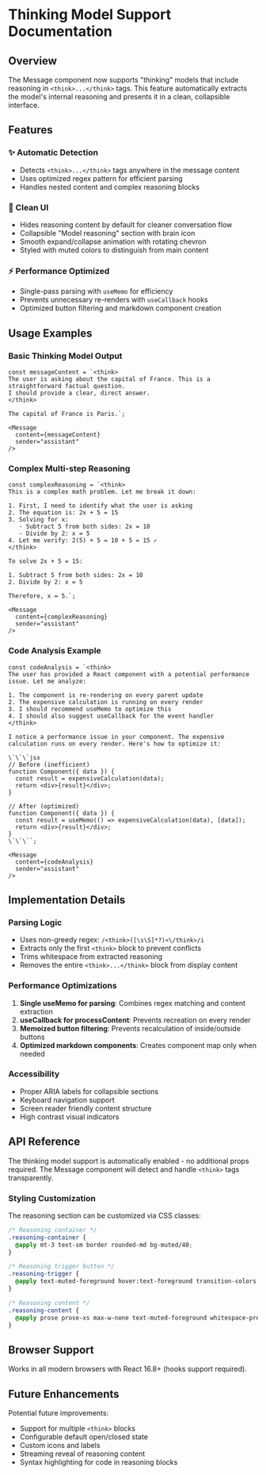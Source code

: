 # Thinking Model Support Documentation

## Overview

The Message component now supports "thinking" models that include reasoning in `<think>...</think>` tags. This feature automatically extracts the model's internal reasoning and presents it in a clean, collapsible interface.

## Features

### ✨ Automatic Detection
- Detects `<think>...</think>` tags anywhere in the message content
- Uses optimized regex pattern for efficient parsing
- Handles nested content and complex reasoning blocks

### 🎨 Clean UI
- Hides reasoning content by default for cleaner conversation flow
- Collapsible "Model reasoning" section with brain icon
- Smooth expand/collapse animation with rotating chevron
- Styled with muted colors to distinguish from main content

### ⚡ Performance Optimized
- Single-pass parsing with `useMemo` for efficiency
- Prevents unnecessary re-renders with `useCallback` hooks
- Optimized button filtering and markdown component creation

## Usage Examples

### Basic Thinking Model Output

```tsx
const messageContent = `<think>
The user is asking about the capital of France. This is a straightforward factual question.
I should provide a clear, direct answer.
</think>

The capital of France is Paris.`;

<Message 
  content={messageContent} 
  sender="assistant" 
/>
```

### Complex Multi-step Reasoning

```tsx
const complexReasoning = `<think>
This is a complex math problem. Let me break it down:

1. First, I need to identify what the user is asking
2. The equation is: 2x + 5 = 15
3. Solving for x:
   - Subtract 5 from both sides: 2x = 10
   - Divide by 2: x = 5
4. Let me verify: 2(5) + 5 = 10 + 5 = 15 ✓
</think>

To solve 2x + 5 = 15:

1. Subtract 5 from both sides: 2x = 10
2. Divide by 2: x = 5

Therefore, x = 5.`;

<Message 
  content={complexReasoning} 
  sender="assistant" 
/>
```

### Code Analysis Example

```tsx
const codeAnalysis = `<think>
The user has provided a React component with a potential performance issue. Let me analyze:

1. The component is re-rendering on every parent update
2. The expensive calculation is running on every render
3. I should recommend useMemo to optimize this
4. I should also suggest useCallback for the event handler
</think>

I notice a performance issue in your component. The expensive calculation runs on every render. Here's how to optimize it:

\`\`\`jsx
// Before (inefficient)
function Component({ data }) {
  const result = expensiveCalculation(data);
  return <div>{result}</div>;
}

// After (optimized)
function Component({ data }) {
  const result = useMemo(() => expensiveCalculation(data), [data]);
  return <div>{result}</div>;
}
\`\`\``;

<Message 
  content={codeAnalysis} 
  sender="assistant" 
/>
```

## Implementation Details

### Parsing Logic
- Uses non-greedy regex: `/<think>([\s\S]*?)<\/think>/i`
- Extracts only the first `<think>` block to prevent conflicts
- Trims whitespace from extracted reasoning
- Removes the entire `<think>...</think>` block from display content

### Performance Optimizations
1. **Single useMemo for parsing**: Combines regex matching and content extraction
2. **useCallback for processContent**: Prevents recreation on every render
3. **Memoized button filtering**: Prevents recalculation of inside/outside buttons
4. **Optimized markdown components**: Creates component map only when needed

### Accessibility
- Proper ARIA labels for collapsible sections
- Keyboard navigation support
- Screen reader friendly content structure
- High contrast visual indicators

## API Reference

The thinking model support is automatically enabled - no additional props required. The Message component will detect and handle `<think>` tags transparently.

### Styling Customization

The reasoning section can be customized via CSS classes:

```css
/* Reasoning container */
.reasoning-container {
  @apply mt-3 text-sm border rounded-md bg-muted/40;
}

/* Reasoning trigger button */
.reasoning-trigger {
  @apply text-muted-foreground hover:text-foreground transition-colors;
}

/* Reasoning content */
.reasoning-content {
  @apply prose prose-xs max-w-none text-muted-foreground whitespace-pre-wrap break-words;
}
```

## Browser Support

Works in all modern browsers with React 16.8+ (hooks support required).

## Future Enhancements

Potential future improvements:
- Support for multiple `<think>` blocks
- Configurable default open/closed state
- Custom icons and labels
- Streaming reveal of reasoning content
- Syntax highlighting for code in reasoning blocks